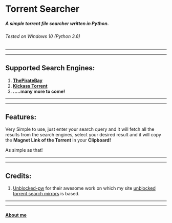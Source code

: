 # Torrent Searcher
##### A simple torrent file searcher written in Python.
######  Tested on Windows 10 (Python 3.6)
--------------------------------------
--------------------------------------

## Supported Search Engines:
1. [**ThePirateBay**](https://proxybay.bz/)
2. [**Kickass Torrent**](https://kickass.unblocked.lat/)
3. __.....many more to come!__
--------------------------------------
--------------------------------------
## Features:
Very Simple to use, just enter your search query and it will fetch all the results from the search engines, select your desired result and it will copy the **Magnet Link of the Torrent** in your **Clipboard!**

As simple as that!

--------------------------------------
--------------------------------------


## Credits:
1. [Unblocked-pw](https://github.com/sk4201/unblocked-pw.github.io) for their awesome work on which my site  [unblocked torrent search mirrors](https://sk4201.github.io/Torrent-search) is based.
--------------------------------------
--------------------------------------



#### [About me](https://sk4201.github.io)




